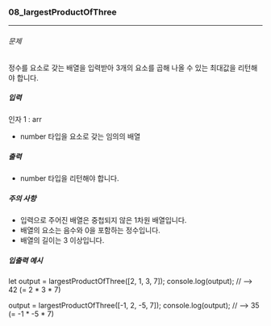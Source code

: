### 08_largestProductOfThree

***

###### 문제 

정수를 요소로 갖는 배열을 입력받아 3개의 요소를 곱해 나올 수 있는 최대값을 리턴해야 합니다.

##### 입력

인자 1 : arr
- number 타입을 요소로 갖는 임의의 배열

##### 출력

- number 타입을 리턴해야 합니다.

##### 주의 사항

- 입력으로 주어진 배열은 중첩되지 않은 1차원 배열입니다.
- 배열의 요소는 음수와 0을 포함하는 정수입니다.
- 배열의 길이는 3 이상입니다.

##### 입출력 예시

let output = largestProductOfThree([2, 1, 3, 7]);
console.log(output); // --> 42 (= 2 * 3 * 7)

output = largestProductOfThree([-1, 2, -5, 7]);
console.log(output); // --> 35 (= -1 * -5 * 7)